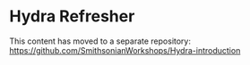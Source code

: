 # Hydra Refresher
This content has moved to a separate repository: https://github.com/SmithsonianWorkshops/Hydra-introduction
